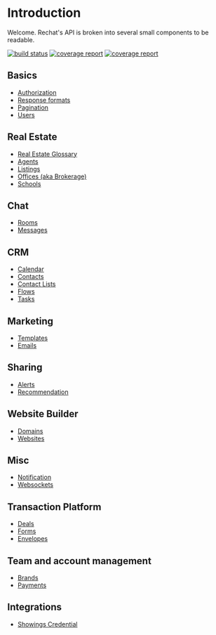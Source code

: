 # Introduction

Welcome. Rechat's API is broken into several small components to be readable.

[![build status](https://gitlab.com/rechat/server/badges/develop/build.svg)](https://gitlab.com/rechat/server/commits/develop)
[![coverage report](https://gitlab.com/rechat/server/badges/develop/coverage.svg?job=coverage)](https://gitlab.com/rechat/server/commits/develop)
[![coverage report](https://gitlab.com/rechat/server/badges/develop/coverage.svg?job=unit_coverage)](https://gitlab.com/rechat/server/commits/develop)

## Basics

* [Authorization](authorize.html)
* [Response formats](format.html)
* [Pagination](pagination.html)
* [Users](user.html)

## Real Estate

* [Real Estate Glossary](glossary.html)
* [Agents](agent.html)
* [Listings](listing.html)
* [Offices (aka Brokerage)](office.html)
* [Schools](school.html)


## Chat

* [Rooms](room.html)
* [Messages](message.html)

## CRM

* [Calendar](calendar.html)
* [Contacts](contact.html)
* [Contact Lists](contact_list.html)
* [Flows](flow.html)
* [Tasks](task.html)

## Marketing

* [Templates](template.html)
* [Emails](email.html)

## Sharing

* [Alerts](alert.html)
* [Recommendation](recommendation.html)

## Website Builder

* [Domains](domain.html)
* [Websites](website.html)

## Misc

* [Notification](notification.html)
* [Websockets](socket.html)

## Transaction Platform
* [Deals](deal.html)
* [Forms](form.html)
* [Envelopes](envelope.html)

## Team and account management

* [Brands](brand.html)
* [Payments](payment.html)


## Integrations

* [Showings Credential](showings.html)